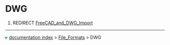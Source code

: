 # DWG
1.  REDIRECT [FreeCAD\_and\_DWG\_Import](FreeCAD_and_DWG_Import.md)



---
![](images/Right_arrow.png) [documentation index](../README.md) > [File_Formats](Category_File_Formats.md) > DWG
